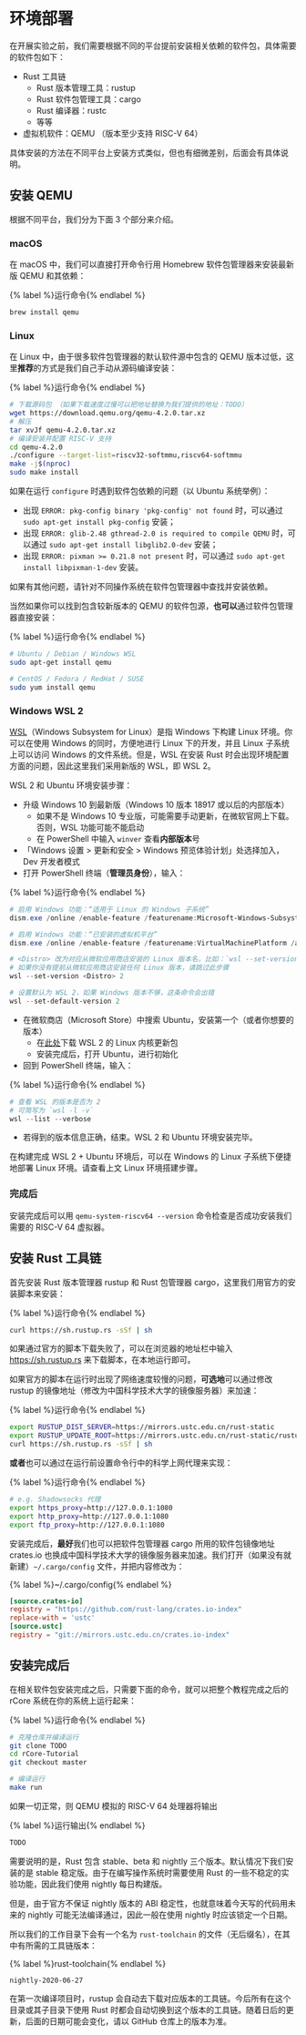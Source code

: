 # 环境部署

在开展实验之前，我们需要根据不同的平台提前安装相关依赖的软件包，具体需要的软件包如下：
- Rust 工具链
  - Rust 版本管理工具：rustup
  - Rust 软件包管理工具：cargo
  - Rust 编译器：rustc
  - 等等
- 虚拟机软件：QEMU （版本至少支持 RISC-V 64）

具体安装的方法在不同平台上安装方式类似，但也有细微差别，后面会有具体说明。

<!-- TODO: Normal Windows -->

## 安装 QEMU
根据不同平台，我们分为下面 3 个部分来介绍。

### macOS
在 macOS 中，我们可以直接打开命令行用 Homebrew 软件包管理器来安装最新版 QEMU 和其依赖：

{% label %}运行命令{% endlabel %}
```bash
brew install qemu
```

### Linux
在 Linux 中，由于很多软件包管理器的默认软件源中包含的 QEMU 版本过低，这里**推荐**的方式是我们自己手动从源码编译安装：

{% label %}运行命令{% endlabel %}
```bash
# 下载源码包 （如果下载速度过慢可以把地址替换为我们提供的地址：TODO）
wget https://download.qemu.org/qemu-4.2.0.tar.xz
# 解压
tar xvJf qemu-4.2.0.tar.xz
# 编译安装并配置 RISC-V 支持
cd qemu-4.2.0
./configure --target-list=riscv32-softmmu,riscv64-softmmu
make -j$(nproc)
sudo make install
```

如果在运行 `configure` 时遇到软件包依赖的问题（以 Ubuntu 系统举例）：
- 出现 `ERROR: pkg-config binary 'pkg-config' not found` 时，可以通过 `sudo apt-get install pkg-config` 安装；
- 出现 `ERROR: glib-2.48 gthread-2.0 is required to compile QEMU` 时，可以通过 `sudo apt-get install libglib2.0-dev` 安装；
- 出现 `ERROR: pixman >= 0.21.8 not present` 时，可以通过 `sudo apt-get install libpixman-1-dev` 安装。

如果有其他问题，请针对不同操作系统在软件包管理器中查找并安装依赖。

当然如果你可以找到包含较新版本的 QEMU 的软件包源，**也可以**通过软件包管理器直接安装：

{% label %}运行命令{% endlabel %}
```bash
# Ubuntu / Debian / Windows WSL
sudo apt-get install qemu

# CentOS / Fedora / RedHat / SUSE
sudo yum install qemu
```

### Windows WSL 2

[WSL](https://docs.microsoft.com/zh-cn/windows/wsl/)（Windows Subsystem for Linux）是指 Windows 下构建 Linux 环境。你可以在使用 Windows 的同时，方便地进行 Linux 下的开发，并且 Linux 子系统上可以访问 Windows 的文件系统。但是，WSL 在安装 Rust 时会出现环境配置方面的问题，因此这里我们采用新版的 WSL，即 WSL 2。

WSL 2 和 Ubuntu 环境安装步骤：

- 升级 Windows 10 到最新版（Windows 10 版本 18917 或以后的内部版本）
  - 如果不是 Windows 10 专业版，可能需要手动更新，在微软官网上下载。否则，WSL 功能可能不能启动
  - 在 PowerShell 中输入 `winver` 查看**内部版本**号
- 「Windows 设置 > 更新和安全 > Windows 预览体验计划」处选择加入，Dev 开发者模式
- 打开 PowerShell 终端（**管理员身份**），输入：

{% label %}运行命令{% endlabel %}
```powershell
# 启用 Windows 功能：“适用于 Linux 的 Windows 子系统”
dism.exe /online /enable-feature /featurename:Microsoft-Windows-Subsystem-Linux /all /norestart

# 启用 Windows 功能：“已安装的虚拟机平台”
dism.exe /online /enable-feature /featurename:VirtualMachinePlatform /all /norestart

# <Distro> 改为对应从微软应用商店安装的 Linux 版本名，比如：`wsl --set-version Ubuntu 2`
# 如果你没有提前从微软应用商店安装任何 Linux 版本，请跳过此步骤
wsl --set-version <Distro> 2

# 设置默认为 WSL 2，如果 Windows 版本不够，这条命令会出错
wsl --set-default-version 2
```

- 在微软商店（Microsoft Store）中搜索 Ubuntu，安装第一个（或者你想要的版本）
  - 在[此处](https://docs.microsoft.com/zh-cn/windows/wsl/wsl2-kernel)下载 WSL 2 的 Linux 内核更新包
  - 安装完成后，打开 Ubuntu，进行初始化
- 回到 PowerShell 终端，输入：

{% label %}运行命令{% endlabel %}
```powershell
# 查看 WSL 的版本是否为 2
# 可简写为 `wsl -l -v`
wsl --list --verbose
```

- 若得到的版本信息正确，结束。WSL 2 和 Ubuntu 环境安装完毕。

在构建完成 WSL 2 + Ubuntu 环境后，可以在 Windows 的 Linux 子系统下便捷地部署 Linux 环境。请查看上文 Linux 环境搭建步骤。

### 完成后

安装完成后可以用 `qemu-system-riscv64 --version` 命令检查是否成功安装我们需要的 RISC-V 64 虚拟器。

## 安装 Rust 工具链
首先安装 Rust 版本管理器 rustup 和 Rust 包管理器 cargo，这里我们用官方的安装脚本来安装：

{% label %}运行命令{% endlabel %}
```bash
curl https://sh.rustup.rs -sSf | sh
```

如果通过官方的脚本下载失败了，可以在浏览器的地址栏中输入 https://sh.rustup.rs 来下载脚本，在本地运行即可。

如果官方的脚本在运行时出现了网络速度较慢的问题，**可选地**可以通过修改 rustup 的镜像地址（修改为中国科学技术大学的镜像服务器）来加速：

{% label %}运行命令{% endlabel %}
```bash
export RUSTUP_DIST_SERVER=https://mirrors.ustc.edu.cn/rust-static
export RUSTUP_UPDATE_ROOT=https://mirrors.ustc.edu.cn/rust-static/rustup
curl https://sh.rustup.rs -sSf | sh
```

**或者**也可以通过在运行前设置命令行中的科学上网代理来实现：

{% label %}运行命令{% endlabel %}
```bash
# e.g. Shadowsocks 代理
export https_proxy=http://127.0.0.1:1080
export http_proxy=http://127.0.0.1:1080
export ftp_proxy=http://127.0.0.1:1080
```

安装完成后，**最好**我们也可以把软件包管理器 cargo 所用的软件包镜像地址 crates.io 也换成中国科学技术大学的镜像服务器来加速。我们打开（如果没有就新建）`~/.cargo/config` 文件，并把内容修改为：

{% label %}~/.cargo/config{% endlabel %}
```toml
[source.crates-io]
registry = "https://github.com/rust-lang/crates.io-index"
replace-with = 'ustc'
[source.ustc]
registry = "git://mirrors.ustc.edu.cn/crates.io-index"
```

## 安装完成后
在相关软件包安装完成之后，只需要下面的命令，就可以把整个教程完成之后的 rCore 系统在你的系统上运行起来：

{% label %}运行命令{% endlabel %}
```bash
# 克隆仓库并编译运行
git clone TODO
cd rCore-Tutorial
git checkout master

# 编译运行
make run
```

如果一切正常，则 QEMU 模拟的 RISC-V 64 处理器将输出

{% label %}运行输出{% endlabel %}
```bash
TODO
```

需要说明的是，Rust 包含 stable、beta 和 nightly 三个版本。默认情况下我们安装的是 stable 稳定版。由于在编写操作系统时需要使用 Rust 的一些不稳定的实验功能，因此我们使用 nightly 每日构建版。

但是，由于官方不保证 nightly 版本的 ABI 稳定性，也就意味着今天写的代码用未来的 nightly 可能无法编译通过，因此一般在使用 nightly 时应该锁定一个日期。

所以我们的工作目录下会有一个名为 `rust-toolchain` 的文件（无后缀名），在其中有所需的工具链版本：

{% label %}rust-toolchain{% endlabel %}
```
nightly-2020-06-27
```

在第一次编译项目时，rustup 会自动去下载对应版本的工具链。今后所有在这个目录或其子目录下使用 Rust 时都会自动切换到这个版本的工具链。随着日后的更新，后面的日期可能会变化，请以 GitHub 仓库上的版本为准。